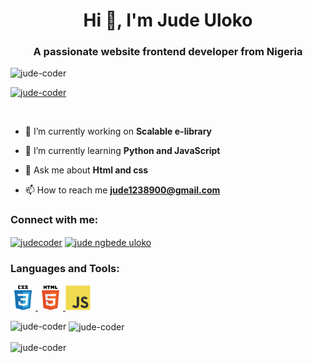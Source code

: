 <h1 align="center">Hi 👋, I'm Jude Uloko</h1>
<h3 align="center">A passionate website frontend developer from Nigeria</h3>

<p align="left"> <img src="https://komarev.com/ghpvc/?username=jude-coder&label=Profile%20views&color=0e75b6&style=flat" alt="jude-coder" /> </p>

<p align="left"> <a href="https://github.com/ryo-ma/github-profile-trophy"><img src="https://github-profile-trophy.vercel.app/?username=jude-coder" alt="jude-coder" /></a> </p>

<p align="left"> <a href="https://twitter.com/" target="blank"><img src="https://img.shields.io/twitter/follow/?logo=twitter&style=for-the-badge" alt="" /></a> </p>

- 🔭 I’m currently working on **Scalable e-library**

- 🌱 I’m currently learning **Python and JavaScript**

- 💬 Ask me about **Html and css**

- 📫 How to reach me **jude1238900@gmail.com**

<h3 align="left">Connect with me:</h3>
<p align="left">
<a href="https://stackoverflow.com/users/judecoder" target="blank"><img align="center" src="https://raw.githubusercontent.com/rahuldkjain/github-profile-readme-generator/master/src/images/icons/Social/stack-overflow.svg" alt="judecoder" height="30" width="40" /></a>
<a href="https://fb.com/jude ngbede uloko" target="blank"><img align="center" src="https://raw.githubusercontent.com/rahuldkjain/github-profile-readme-generator/master/src/images/icons/Social/facebook.svg" alt="jude ngbede uloko" height="30" width="40" /></a>
</p>

<h3 align="left">Languages and Tools:</h3>
<p align="left"> <a href="https://www.w3schools.com/css/" target="_blank" rel="noreferrer"> <img src="https://raw.githubusercontent.com/devicons/devicon/master/icons/css3/css3-original-wordmark.svg" alt="css3" width="40" height="40"/> </a> <a href="https://www.w3.org/html/" target="_blank" rel="noreferrer"> <img src="https://raw.githubusercontent.com/devicons/devicon/master/icons/html5/html5-original-wordmark.svg" alt="html5" width="40" height="40"/> </a> <a href="https://developer.mozilla.org/en-US/docs/Web/JavaScript" target="_blank" rel="noreferrer"> <img src="https://raw.githubusercontent.com/devicons/devicon/master/icons/javascript/javascript-original.svg" alt="javascript" width="40" height="40"/> </a> </p>

<p><img align="left" src="https://github-readme-stats.vercel.app/api/top-langs?username=jude-coder&show_icons=true&locale=en&layout=compact" alt="jude-coder" /></p>

<p>&nbsp;<img align="center" src="https://github-readme-stats.vercel.app/api?username=jude-coder&show_icons=true&locale=en" alt="jude-coder" /></p>

<p><img align="center" src="https://github-readme-streak-stats.herokuapp.com/?user=jude-coder&" alt="jude-coder" /></p>
